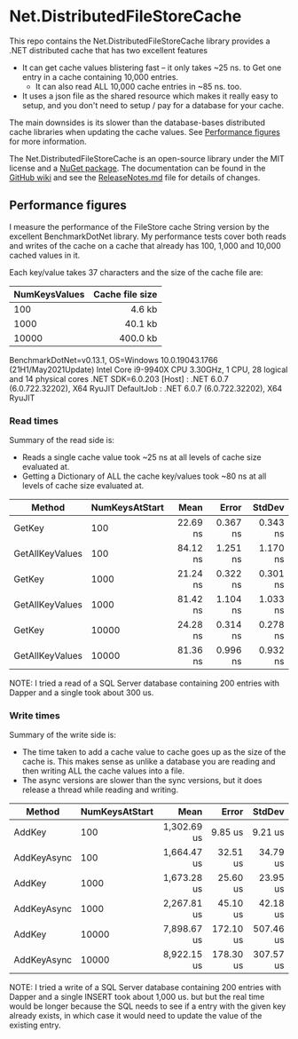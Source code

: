 # Net.DistributedFileStoreCache

This repo contains the Net.DistributedFileStoreCache library provides a .NET distributed cache that has two excellent features

- It can get cache values blistering fast – it only takes ~25 ns. to Get one entry in a cache containing 10,000 entries.
   - It can also read ALL 10,000 cache entries in ~85 ns. too.
- It uses a json file as the shared resource which makes it really easy to setup, and you don't need to setup / pay for a database for your cache.

The main downsides is its slower than the database-bases distributed cache libraries when updating the cache values.  See [Performance figures](https://github.com/JonPSmith/Net.DistributedFileStoreCache#performance-figures) for more information.

The Net.DistributedFileStoreCache is an open-source library under the MIT license and a [NuGet package](https://www.nuget.org/packages/Net.DistributedFileStoreCache). The documentation can be found in the [GitHub wiki](https://github.com/JonPSmith/Net.DistributedFileStoreCache/wiki) and see the [ReleaseNotes.md](https://github.com/JonPSmith/Net.DistributedFileStoreCache/blob/main/ReleaseNotes.md) file for details of changes.

## Performance figures

I measure the performance of the FileStore cache String version by the excellent BenchmarkDotNet library. My performance tests cover both reads and writes of the cache on a cache that already has 100, 1,000 and 10,000 cached values in it.

Each key/value takes 37 characters and the size of the cache file are:

| NumKeysValues | Cache file size|
|-------------- |------------:|
|           100 |      4.6 kb |
|          1000 |     40.1 kb |
|         10000 |    400.0 kb |

BenchmarkDotNet=v0.13.1, OS=Windows 10.0.19043.1766 (21H1/May2021Update)
Intel Core i9-9940X CPU 3.30GHz, 1 CPU, 28 logical and 14 physical cores
.NET SDK=6.0.203
  [Host]     : .NET 6.0.7 (6.0.722.32202), X64 RyuJIT
  DefaultJob : .NET 6.0.7 (6.0.722.32202), X64 RyuJIT

### Read times

Summary of the read side is:

- Reads a single cache value took ~25 ns at all levels of cache size evaluated at.
- Getting a Dictionary of ALL the cache key/values took ~80 ns at all levels of cache size evaluated at.


|          Method | NumKeysAtStart |        Mean |       Error |    StdDev |
|---------------- |--------------- |------------:|------------:|----------:|
|          GetKey |            100 |    22.69 ns |    0.367 ns |  0.343 ns |
| GetAllKeyValues |            100 |    84.12 ns |    1.251 ns |  1.170 ns |
|          GetKey |           1000 |    21.24 ns |    0.322 ns |  0.301 ns |
| GetAllKeyValues |           1000 |    81.42 ns |    1.104 ns |  1.033 ns |
|          GetKey |          10000 |    24.28 ns |    0.314 ns |  0.278 ns |
| GetAllKeyValues |          10000 |    81.36 ns |    0.996 ns |  0.932 ns |

NOTE: I tried a read of a SQL Server database containing 200 entries with Dapper and a single took about 300 us. 

### Write times

Summary of the write side is:

- The time taken to add a cache value to cache goes up as the size of the cache is. This makes sense as unlike a database you 
are reading and then writing ALL the cache values into a file.
- The async versions are slower than the sync versions, but it does release a thread while reading and writing.

|          Method | NumKeysAtStart |        Mean |     Error |    StdDev |
|---------------- |--------------- |------------:|----------:|----------:|
|          AddKey |            100 | 1,302.69 us |   9.85 us |   9.21 us |
|     AddKeyAsync |            100 | 1,664.47 us |  32.51 us |  34.79 us |
|          AddKey |           1000 | 1,673.28 us |  25.60 us |  23.95 us |
|     AddKeyAsync |           1000 | 2,267.81 us |  45.10 us |  42.18 us |
|          AddKey |          10000 | 7,898.67 us | 172.10 us | 507.46 us |
|     AddKeyAsync |          10000 | 8,922.15 us | 178.30 us | 307.57 us |

NOTE: I tried a write of a SQL Server database containing 200 entries with Dapper and a single INSERT took about 1,000 us. 
but but the real time would be longer because the SQL needs to see if a entry with the given key already exists, in 
which case it would need to update the value of the existing entry.  
